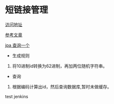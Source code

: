 # 短链接管理

[访问地址](https://url.wazitang.cn/)

[参考文章](https://www.zhihu.com/question/29270034)

[jpa 查询一个](https://stackoverflow.com/questions/2061068/jpa-find-the-last-entry/43819641#43819641)

- 生成规则

1. 将10进制id转换为62进制，再加两位随机字符串。

- 查询

1. 根据编码计算出id，然后查询数据库,暂时未做缓存。

test jenkins